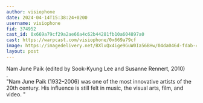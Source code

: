 ```yaml
---
author: visiophone
date: 2024-04-14T15:38:24+0200
username: visiophone
fid: 374952
cast_id: 0x669a79cf29a2ae66a4c62b44281fb10a604897a0
cast: https://warpcast.com/visiophone/0x669a79cf
image: https://imagedelivery.net/BXluQx4ige9GuW0Ia56BHw/04da046d-fdab-4daf-fa62-cc4a1d040b00/original
layout: post
---
```

Nam June Paik (edited by Sook-Kyung Lee and Susanne Rennert, 2010)  
.  
"Nam June Paik (1932–2006) was one of the most innovative artists of the 20th century. His influence is still felt in music, the visual arts, film, and video. "  

<img src='https://imagedelivery.net/BXluQx4ige9GuW0Ia56BHw/04da046d-fdab-4daf-fa62-cc4a1d040b00/original' alt='' referrerpolicy='no-referrer'/>
<img src='https://imagedelivery.net/BXluQx4ige9GuW0Ia56BHw/92f93408-85b4-4d71-ac26-28259b4fcc00/original' alt='' referrerpolicy='no-referrer'/>